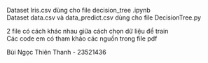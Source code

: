 Dataset Iris.csv dùng cho file decision_tree .ipynb  
Dataset data.csv và data_predict.csv dùng cho file DecisionTree.py  

2 file có cách khác nhau giữa cách chọn dữ liệu để train  
Các code em có tham khảo các nguồn trong file pdf  

Bùi Ngọc Thiên Thanh - 23521436  
 
